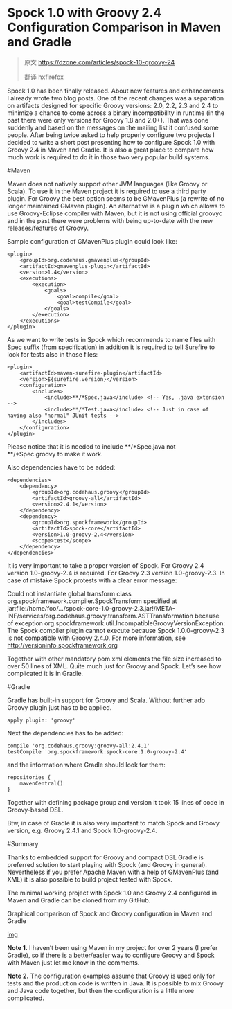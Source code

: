 Spock 1.0 with Groovy 2.4 Configuration Comparison in Maven and Gradle
======================================================================

>原文 https://dzone.com/articles/spock-10-groovy-24
>
>翻译 hxfirefox

Spock 1.0 has been finally released. About new features and enhancements I already wrote two blog posts. One of the recent changes was a separation on artifacts designed for specific Groovy versions: 2.0, 2.2, 2.3 and 2.4 to minimize a chance to come across a binary incompatibility in runtime (in the past there were only versions for Groovy 1.8 and 2.0+). That was done suddenly and based on the messages on the mailing list it confused some people. After being twice asked to help properly configure two projects I decided to write a short post presenting how to configure Spock 1.0 with Groovy 2.4 in Maven and Gradle. It is also a great place to compare how much work is required to do it in those two very popular build systems.

#Maven

Maven does not natively support other JVM languages (like Groovy or Scala). To use it in the Maven project it is required to use a third party plugin. For Groovy the best option seems to be GMavenPlus (a rewrite of no longer maintained GMaven plugin). An alternative is a plugin which allows to use Groovy-Eclipse compiler with Maven, but it is not using official groovyc and in the past there were problems with being up-to-date with the new releases/features of Groovy.

Sample configuration of GMavenPlus plugin could look like:

```
<plugin>
    <groupId>org.codehaus.gmavenplus</groupId>
    <artifactId>gmavenplus-plugin</artifactId>
    <version>1.4</version>
    <executions>
        <execution>
            <goals>
                <goal>compile</goal>
                <goal>testCompile</goal>
            </goals>
        </execution>
    </executions>
</plugin>
```
As we want to write tests in Spock which recommends to name files with Spec suffix (from specification) in addition it is required to tell Surefire to look for tests also in those files:

```
<plugin>
    <artifactId>maven-surefire-plugin</artifactId>
    <version>${surefire.version}</version>
    <configuration>
        <includes>
            <include>**/*Spec.java</include> <!-- Yes, .java extension -->
            <include>**/*Test.java</include> <!-- Just in case of having also "normal" JUnit tests -->
        </includes>
    </configuration>
</plugin>
```
Please notice that it is needed to include **/*Spec.java not **/*Spec.groovy to make it work.

Also dependencies have to be added:

```
<dependencies>
    <dependency>
        <groupId>org.codehaus.groovy</groupId>
        <artifactId>groovy-all</artifactId>
        <version>2.4.1</version>
    </dependency>
    <dependency>
        <groupId>org.spockframework</groupId>
        <artifactId>spock-core</artifactId>
        <version>1.0-groovy-2.4</version>
        <scope>test</scope>
    </dependency>
</dependencies>
```
It is very important to take a proper version of Spock. For Groovy 2.4 version 1.0-groovy-2.4 is required. For Groovy 2.3 version 1.0-groovy-2.3. In case of mistake Spock protests with a clear error message:

Could not instantiate global transform class
org.spockframework.compiler.SpockTransform specified at
jar:file:/home/foo/.../spock-core-1.0-groovy-2.3.jar!/META-INF/services/org.codehaus.groovy.transform.ASTTransformation
because of exception
org.spockframework.util.IncompatibleGroovyVersionException:
The Spock compiler plugin cannot execute because Spock 1.0.0-groovy-2.3 is
not compatible with Groovy 2.4.0. For more information, see
http://versioninfo.spockframework.org

Together with other mandatory pom.xml elements the file size increased to over 50 lines of XML. Quite much just for Groovy and Spock. Let’s see how complicated it is in Gradle.

#Gradle

Gradle has built-in support for Groovy and Scala. Without further ado Groovy plugin just has to be applied.

```
apply plugin: 'groovy'
```
Next the dependencies has to be added:

```
compile 'org.codehaus.groovy:groovy-all:2.4.1'
testCompile 'org.spockframework:spock-core:1.0-groovy-2.4'
```
and the information where Gradle should look for them:

```
repositories {
    mavenCentral()
}
```
Together with defining package group and version it took 15 lines of code in Groovy-based DSL.

Btw, in case of Gradle it is also very important to match Spock and Groovy version, e.g. Groovy 2.4.1 and Spock 1.0-groovy-2.4.

#Summary

Thanks to embedded support for Groovy and compact DSL Gradle is preferred solution to start playing with Spock (and Groovy in general). Nevertheless if you prefer Apache Maven with a help of GMavenPlus (and XML) it is also possible to build project tested with Spock.

The minimal working project with Spock 1.0 and Groovy 2.4 configured in Maven and Gradle can be cloned from my GitHub.

Graphical comparison of Spock and Groovy configuration in Maven and Gradle

[img](https://solidsoft.files.wordpress.com/2015/03/spock-groovy-maven-gradle.png)

**Note 1.** I haven’t been using Maven in my project for over 2 years (I prefer Gradle), so if there is a better/easier way to configure Groovy and Spock with Maven just let me know in the comments.

**Note 2.** The configuration examples assume that Groovy is used only for tests and the production code is written in Java. It is possible to mix Groovy and Java code together, but then the configuration is a little more complicated.
